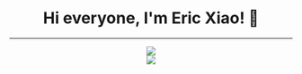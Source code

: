 <div align="center">
  <h1>Hi everyone, I'm Eric Xiao! 👋</h1>
  <hr>



  <img src="https://github-readme-stats.vercel.app/api?username=mathlord2&show_icons=true&theme=radical"/>
  <br/>
  <img src="https://github-readme-stats.vercel.app/api/top-langs/?username=mathlord2&layout=compact"/>
</div>
